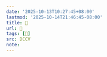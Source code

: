 ```yaml
---
date: '2025-10-13T10:27:45+08:00'
lastmod: '2025-10-14T21:46:45-08:00'
title: 􄜢
url: 􄜢
tags: [𤟆]
src: DCCV
note:
---
```

